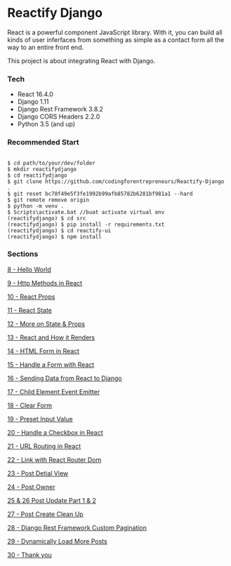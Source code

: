 # Reactify Django

React is a powerful component JavaScript library. With it, you can build all kinds of user inferfaces from something as simple as a contact form all the way to an entire front end.

This project is about integrating React with Django.

### Tech
- React 16.4.0
- Django 1.11
- Django Rest Framework 3.8.2
- Django CORS Headers 2.2.0
- Python 3.5 (and up)

### Recommended Start
```

$ cd path/to/your/dev/folder
$ mkdir reactifydjango
$ cd reactifydjango
$ git clone https://github.com/codingforentrepreneurs/Reactify-Django .
$ git reset bc78f49e5f3fe1992b99afb85782b6281bf981a1 --hard
$ git remote remove origin
$ python -m venv .
$ Scripts\activate.bat //buat activate virtual env
(reactifydjango) $ cd src
(reactifydjango) $ pip install -r requirements.txt
(reactifydjango) $ cd reactify-ui
(reactifydjango) $ npm install
```

### Sections

[8 - Hello World](../../tree/6c835af4d8baf3a7e22ef9abefad455738fabfcd/)

[9 - Http Methods in React](../../tree/5d538670778ff6f642ebd16b0796a8276b111cda/)

[10 - React Props](../../tree/c58d8455a4268cc4966ef29cff745abd7e21c575/)

[11 - React State](../../tree/e8c32eba7c02568faab78cf531a908d2c83af991/)

[12 - More on State & Props](../../tree/55344af50e2bf4ee1363ccebffa326de7b281c79/)

[13 - React and How it Renders](../../tree/37586cc374f8b4d48d85f1ffca61f2a6bd0ea03e/)

[14 - HTML Form in React](../../tree/2db192d7d1c9f944aeb6e8b1326eefb2636da498/)

[15 - Handle a Form with React](../../tree/2cb6b6194545e72c07e54733dea71eac37070e94/)

[16 - Sending Data from React to Django](../../tree/77eae0b301727c6b0190f7f0b6fc3afbe96ad926/)

[17 - Child Element Event Emitter](../../tree/a101fe97e65a7934ba8eba8f2f23c9a2326d77ee/)

[18 - Clear Form](../../tree/1cfb591054c7f0e59893608594bae4abe45172e2/)

[19 - Preset Input Value](../../tree/777e27e8eae408629ab072bf2cb079da36f385b9/)

[20 - Handle a Checkbox in React](../../tree/56b0f61c89ab17aa5be6193eb0f610a9f4ee17a8/)

[21 - URL Routing in React](../../tree/a06673331b1376af301b32bd6a11c6ef73eca05b/)

[22 - Link with React Router Dom](../../tree/a06673331b1376af301b32bd6a11c6ef73eca05b/)

[23 - Post Detial View](../../tree/909e007379df86ee36dcbee5e27dc399de3dae40/)

[24 - Post Owner](../../tree/3636c831c2f83f1ed44b83d4fdabb5ccf62c7a87/)

[25 & 26 Post Update Part 1 & 2](../../tree/0c6d5ae88e2101ee66815f6973eba6a7b7595921/)

[27 - Post Create Clean Up](../../tree/e9ac788d69677948680a356e35af83b6a77cb1da/)

[28 - Django Rest Framework Custom Pagination](../../tree/49fe7e358ef226ce32a0c8521fcb8e7334b346d1/)

[29 - Dynamically Load More Posts](../../tree/01ce4eb5788a39cdbd76d51381f0645fd4657ceb/)

[30 - Thank you](../../tree/4a29c537c290e1a5bd31b8e1b8692972d3f271ec/)
